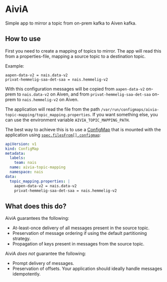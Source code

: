 AiviA
=====

Simple app to mirror a topic from on-prem kafka to Aiven kafka.

How to use
----------

First you need to create a mapping of topics to mirror. The app will read this from a properties-file, mapping a source topic to a destination topic.

Example:

```properties
aapen-data-v2 = nais.data-v2
privat-hemmelig-saa-det-saa = nais.hemmelig-v2
```

With this configuration messages will be copied from `aapen-data-v2` on-prem to `nais.data-v2` on Aiven, and from `privat-hemmelig-saa-det-saa` on-prem to `nais.hemmelig-v2` on Aiven.

The application will read the file from the path `/var/run/configmaps/aivia-topic-mapping/topic_mapping.properties`. If you want something else, you can use the environment variable `AIVIA_TOPIC_MAPPING_PATH`.

The best way to achieve this is to use a [ConfigMap](https://kubernetes.io/docs/concepts/configuration/configmap/) that is mounted with the application using [`spec.filesFrom[].configmap`](https://doc.nais.io/nais-application/nais.yaml/reference/#specfilesfromconfigmap):

```yaml
apiVersion: v1
kind: ConfigMap
metadata:
  labels:
    team: nais
  name: aivia-topic-mapping
  namespace: nais
data:
  topic_mapping.properties: |
    aapen-data-v2 = nais.data-v2
    privat-hemmelig-saa-det-saa = nais.hemmelig-v2
```

What does this do?
------------------

AiviA guarantees the following:

- At-least-once delivery of all messages present in the source topic.
- Preservation of message ordering if using the default partitioning strategy.
- Propagation of keys present in messages from the source topic.

AiviA _does not_ guarantee the following:

- Prompt delivery of messages.
- Preservation of offsets. Your application should ideally handle messages idempotently.
